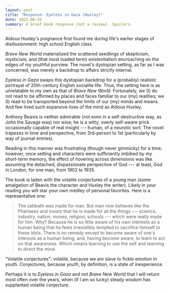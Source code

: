 ```yaml
---
layout: post
title: "Response: Eyeless in Gaza (Huxley)"
date: 2022-06-25
summary: A brief book response (not a review). Spoilers.
---
```


Aldous Huxley's poignance first found me during life's earlier stages of
disillusionment: high school English class.

_Brave New World_ materialized the scattered seedlings of skepticism,
mysticism, and (that most loaded term) existentialism encroaching on the edges
of my youthful purview. The novel's dystopian setting, as far as I was
concerned, was merely a backdrop to affairs strictly internal.

_Eyeless in Gaza_ swaps this dystopian backdrop for a (probably) realistic
portrayal of 20th-century English socialite life. Thus, the setting here is as
unrelatable to my own as that of _Brave New World_. Fortunately, we (I) do not
read to be affirmed by places and faces familiar to our (my) realities; we (I)
read to be transported beyond the limits of our (my) minds and means. And few
lived such expansive lives of the mind as Aldous Huxley.

Anthony Beavis is neither admirable (not even in a self-destructive way, as
John the Savage was) nor wise; he is a witty, overly self-aware prick
occasionally capable of real insight --- human, of a neurotic sort. The novel
trapezes in time and perspective, from 3rd-person to 1st (particularly by way
of journal entries).

Reading in this manner was frustrating (though never gimmicky) for a time;
however, once setting and characters were sufficiently imbibed by my short-term
memory, the effect of hovering across dimensions was like assuming the
detached, dispassionate perspective of God --- at least, God in London, for one
man, from 1902 to 1935.

The book is laden with the volatile conjectures of a young man (some amalgation
of Beavis the character and Huxley the writer). Likely in your reading you will
star your own medley of personal favorites. Here is a representative one:

> The sabbath was made for man. But man now behaves like the Pharisees and
> insists that he is made for all the things --- science, industry, nation,
> money, religion, schools --- which were really made for him. Why? Because he is
> so little aware of his own interests as a human being that he feels
> irresistibly tempted to sacrifice himself to these idols. There is no remedy
> except to become aware of one's interests as a human being, and, having become
> aware, to learn to act on that awareness. Which means learning to use the self
> and learning to direct the mind.

"Volatile conjectures": volatile, because we are slave to fickle emotion in
youth. Conjectures, because youth, by definition, is a state of inexperience.

Perhaps it is to _Eyeless in Gaza_ and not _Brave New World_ that I will return
most often over the years, when (if I am so lucky) steady wisdom has supplanted
volatile conjecture.

